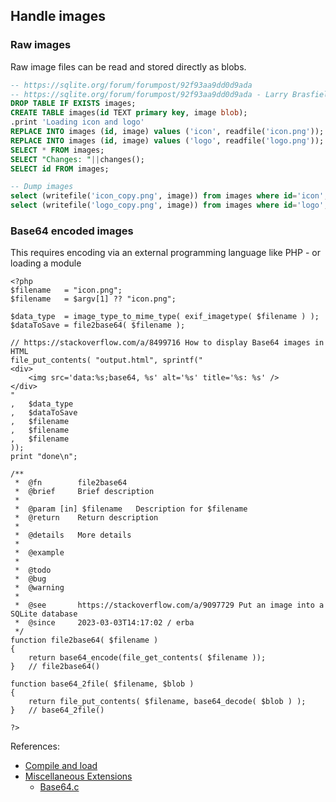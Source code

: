 ## Handle images

### Raw images
Raw image files can be read and stored directly as blobs.

```sql
-- https://sqlite.org/forum/forumpost/92f93aa9dd0d9ada
-- https://sqlite.org/forum/forumpost/92f93aa9dd0d9ada - Larry Brasfield (larrybr) on 2021-03-12 23:03:59
DROP TABLE IF EXISTS images;
CREATE TABLE images(id TEXT primary key, image blob);
.print 'Loading icon and logo'
REPLACE INTO images (id, image) values ('icon', readfile('icon.png'));
REPLACE INTO images (id, image) values ('logo', readfile('logo.png'));
SELECT * FROM images;
SELECT "Changes: "||changes();
SELECT id FROM images;
```

```sql
-- Dump images
select (writefile('icon_copy.png', image)) from images where id='icon';
select (writefile('logo_copy.png', image)) from images where id='logo';
```

### Base64 encoded images

This requires encoding via an external programming language like PHP - or loading a module
```
<?php
$filename   = "icon.png";
$filename   = $argv[1] ?? "icon.png";

$data_type  = image_type_to_mime_type( exif_imagetype( $filename ) );
$dataToSave = file2base64( $filename );

// https://stackoverflow.com/a/8499716 How to display Base64 images in HTML
file_put_contents( "output.html", sprintf("
<div>
    <img src='data:%s;base64, %s' alt='%s' title='%s: %s' />
</div>
"
,   $data_type
,   $dataToSave
,   $filename
,   $filename
,   $filename
));
print "done\n";

/**
 *  @fn        file2base64
 *  @brief     Brief description
 *  
 *  @param [in] $filename 	Description for $filename
 *  @return    Return description
 *  
 *  @details   More details
 *  
 *  @example   
 *  
 *  @todo      
 *  @bug       
 *  @warning   
 *  
 *  @see       https://stackoverflow.com/a/9097729 Put an image into a SQLite database
 *  @since     2023-03-03T14:17:02 / erba
 */
function file2base64( $filename )
{
    return base64_encode(file_get_contents( $filename ));
}   // file2base64()

function base64_2file( $filename, $blob )
{
    return file_put_contents( $filename, base64_decode( $blob ) );
}   // base64_2file()

?>
```

References:
- [Compile and load](https://www.sqlite.org/loadext.html)
- [Miscellaneous Extensions](https://www.sqlite.org/src/file/ext/misc)
  - [Base64.c](https://www.sqlite.org/src/file?name=ext/misc/base64.c&ci=tip)
